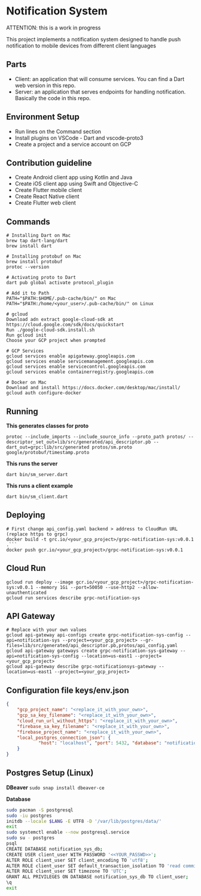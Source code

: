 # Notification System #

ATTENTION: this is a work in progress

This project implements a notification system designed to handle push notification to mobile devices from different client languages

## Parts ##

* Client: an application that will consume services. You can find a Dart web version in this repo.
* Server: an application that serves endpoints for handling notification. Basically the code in this repo.

## Environment Setup ##

* Run lines on the Command section
* Install plugins on VSCode - Dart and vscode-proto3
* Create a project and a service account on GCP

## Contribution guideline ##

* Create Android client app using Kotlin and Java
* Create iOS client app using Swift and Objective-C
* Create Flutter mobile client
* Create React Native client
* Create Flutter web client

## Commands ##
```
# Installing Dart on Mac
brew tap dart-lang/dart
brew install dart

# Installing protobuf on Mac
brew install protobuf
protoc --version

# Activating proto to Dart
dart pub global activate protocol_plugin

# Add it to Path
PATH="$PATH:$HOME/.pub-cache/bin/" on Mac
PATH="$PATH:/home/<your_user>/.pub-cache/bin/" on Linux

# gcloud
Download adn extract google-cloud-sdk at https://cloud.google.com/sdk/docs/quickstart
Run ./google-cloud-sdk.install.sh
Run gcloud init 
Choose your GCP project when prompted

# GCP Services
gcloud services enable apigateway.googleapis.com
gcloud services enable servicemanagement.googleapis.com
gcloud services enable servicecontrol.googleapis.com
gcloud services enable containerregistry.googleapis.com

# Docker on Mac
Download and install https://docs.docker.com/desktop/mac/install/
gcloud auth configure-docker
```

## Running ##
**This generates classes for proto**
```
protoc --include_imports --include_source_info --proto_path protos/ --descriptor_set_out=lib/src/generated/api_descriptor.pb --dart_out=grpc:lib/src/generated protos/sm.proto google/protobuf/timestamp.proto
```

**This runs the server**
```
dart bin/sm_server.dart
```

**This runs a client example**
```
dart bin/sm_client.dart
```

## Deploying ##
```
# First change api_config.yaml backend > address to CloudRun URL (replace https to grpc)
docker build -t grc.io/<your_gcp_project>/grpc-notification-sys:v0.0.1 .```
docker push gcr.io/<your_gcp_project>/grpc-notification-sys:v0.0.1
```

## Cloud Run ##
```
gcloud run deploy --image gcr.io/<your_gcp_project>/grpc-notification-sys:v0.0.1 --memory 1Gi --port=50050 --use-http2 --allow-unauthenticated
gcloud run services describe grpc-notification-sys
```

## API Gateway ##
```
# Replace with your own values
gcloud api-gateway api-configs create grpc-notification-sys-config --api=notification-sys --project=<your_gcp_project> --gr-files=lib/src/generated/api_descriptor.pb,protos/api_config.yaml
gcloud api-gateway gateways create grpc-notification-sys-gateway --api=notification-sys-config --location=us-east1 --project=<your_gcp_project>
gcloud api-gateway describe grpc-notificationsys-gateway --location=us-east1 --project=<your_gcp_project>
```

## Configuration file keys/env.json ##
```json
{
    "gcp_project_name": "<replace_it_with_your_own>", 
    "gcp_sa_key_filename": "<replace_it_with_your_own>",
    "cloud_run_url_without_https": "<replace_it_with_your_own>", 
    "firebase_sa_key_filename": "<replace_it_with_your_own>",
    "firebase_project_name": "<replace_it_with_your_own>", 
    "local_postgres_connection_json": {
            "host": "localhost", "port": 5432, "database": "notification_sys_db", "username": "client_user", "password": "<replace_it_with_your_own>"
    }
}
```

## Postgres Setup (Linux) ##
**DBeaver**
```sudo snap install dbeaver-ce```

**Database**
```bash
sudo pacman -S postgresql
sudo -iu postgres
initdb --locale $LANG -E UTF8 -D '/var/lib/postgres/data/'
exit
sudo systemctl enable --now postgresql.service
sudo su - postgres
psql
CREATE DATABASE notification_sys_db;
CREATE USER client_user WITH PASSWORD '<<YOUR_PASSWD>>';
ALTER ROLE client_user SET client_encoding TO 'utf8';
ALTER ROLE client_user SET default_transaction_isolation TO 'read committed';
ALTER ROLE client_user SET timezone TO 'UTC';
GRANT ALL PRIVILEGES ON DATABASE notification_sys_db TO client_user;
\q
exit
```